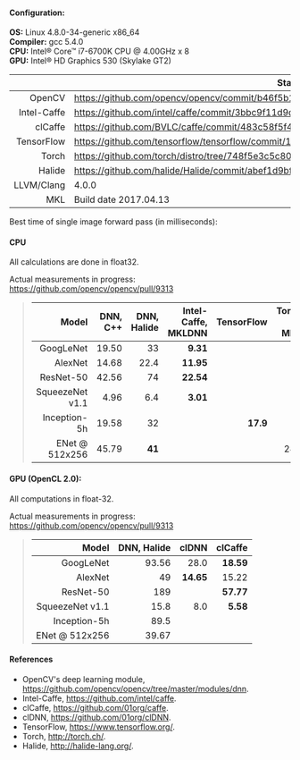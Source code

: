 #### Configuration:

 **OS:** Linux 4.8.0-34-generic x86_64  
 **Compiler:** gcc 5.4.0  
 **CPU:** Intel&reg; Core&trade; i7-6700K CPU @ 4.00GHz x 8  
 **GPU:** Intel&reg; HD Graphics 530 (Skylake GT2)

|            | State                                                                                   |
|-----------:|-----------------------------------------------------------------------------------------|
|     OpenCV | https://github.com/opencv/opencv/commit/b46f5b1b386663ea2df9ec70f65d1668cbf154d1        |
|Intel-Caffe | https://github.com/intel/caffe/commit/3bbc9f11d9dffbb96f8944ebb6303ecba48b4188          |
|    clCaffe | https://github.com/BVLC/caffe/commit/483c58f5f46b5959dc0a978882843713daae18f6           |
| TensorFlow | https://github.com/tensorflow/tensorflow/commit/1ec6ed51182adf8f1b03a3188c16cd8a45ca6c85|
|      Torch | https://github.com/torch/distro/tree/748f5e3c5c804eebf5715c0b47b1519d60ef4409           |
|     Halide | https://github.com/halide/Halide/commit/abef1d9bf6cb3f866393fa4c5f48726f728285ee        |
| LLVM/Clang | 4.0.0                                                                                   |
|        MKL | Build date 2017.04.13                                                                   |

Best time of single image forward pass (in milliseconds):

#### CPU
All calculations are done in float32.

Actual measurements in progress: https://github.com/opencv/opencv/pull/9313
> | Model | DNN, C++ | DNN, Halide | Intel-Caffe, MKLDNN | TensorFlow | Torch w. MKL |
> |----------------:|----------:|--------:|---------:|---------:|---------:|
> |       GoogLeNet |     19.50 |      33 |  **9.31**|          |          |
> |         AlexNet |     14.68 |    22.4 | **11.95**|          |          |
> |       ResNet-50 |     42.56 |      74 | **22.54**|          |          |
> | SqueezeNet v1.1 |      4.96 |     6.4 | **3.01** |          |          |
> |    Inception-5h |     19.58 |      32 |          | **17.9** |          |
> |  ENet @ 512x256 |     45.79 |  **41** |          |          |      240 |

#### GPU (OpenCL 2.0): 
All computations in float-32.

Actual measurements in progress: https://github.com/opencv/opencv/pull/9313
> |           Model | DNN, Halide|     clDNN | clCaffe |
> |----------------:|------------:|----------:|-------------:|
> |       GoogLeNet |  93.56 |      28.0 |    **18.59** |
> |         AlexNet |     49 | **14.65** |        15.22 |
> |       ResNet-50 |    189 |           |    **57.77** |
> | SqueezeNet v1.1 |   15.8 |       8.0 |     **5.58** |
> |    Inception-5h |   89.5 |           |              |
> |  ENet @ 512x256 |  39.67 |           |              |

#### References
* OpenCV's deep learning module, https://github.com/opencv/opencv/tree/master/modules/dnn.
* Intel-Caffe, https://github.com/intel/caffe.
* clCaffe, https://github.com/01org/caffe.
* clDNN, https://github.com/01org/clDNN.
* TensorFlow, https://www.tensorflow.org/.
* Torch, http://torch.ch/.
* Halide, http://halide-lang.org/.
